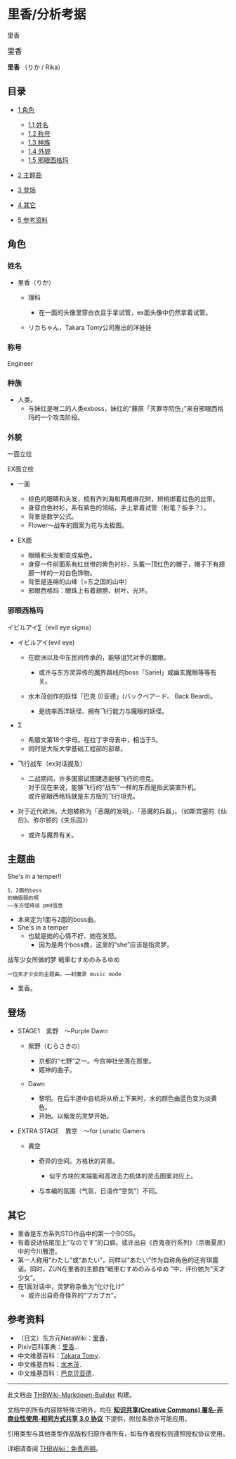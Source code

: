 # 里香/分析考据

<!-- source html: G:\repos\THBWiki-Markdown-Builder\THBWikiMarkdown\Temp\main\6\6b\ns0%3A%E9%87%8C%E9%A6%99%2F%E5%88%86%E6%9E%90%E8%80%83%E6%8D%AE.html -->

里香

  
<big>里香</big>  

 **里香** （りか / Rika）
  

## 目录

- [1 角色](#角色)

  - [1.1 姓名](#姓名)
  - [1.2 称号](#称号)
  - [1.3 种族](#种族)
  - [1.4 外貌](#外貌)
  - [1.5 邪眼西格玛](#邪眼西格玛)



- [2 主题曲](#主题曲)
- [3 登场](#登场)
- [4 其它](#其它)
- [5 参考资料](#参考资料)




## 角色
### 姓名
- 里香（りか）
  - 理科
    - 在一面的头像里穿白衣且手拿试管，ex面头像中仍然拿着试管。

  - リカちゃん，Takara Tomy公司推出的洋娃娃


### 称号
  
Engineer
  

### 种族
- 人类。
  - 与妹红是唯二的人类exboss，妹红的“藤原「灭罪寺院伤」”来自邪眼西格玛的一个攻击阶段。


### 外貌



[](./文件-里香（封魔录立绘）.png.md)

一面立绘


[](./文件-里香2（封魔录立绘）.png.md)
EX面立绘




- 一面
  - 棕色的眼睛和头发，梳有齐刘海和两根麻花辫，辫梢绑着红色的丝带。
  - 身穿白色衬衫，系有紫色的领结，手上拿着试管（粉笔？扳手？）。
  - 背景是数学公式。
  - Flower～战车的图案为花与太极图。

- EX面
  - 眼睛和头发都变成紫色。
  - 身穿一件前面系有红丝带的紫色衬衫，头戴一顶红色的帽子，帽子下有翅膀一样的一对白色饰物。
  - 背景是连绵的山峰（=东之国的山中）
  - 邪眼西格玛：眼珠上有着翅膀、树叶、光环。


### 邪眼西格玛
  
イビルアイ∑（evil eye sigma）
  

- イビルアイ(evil eye)
  - 在欧洲以及中东民间传承的，能够诅咒对手的魔眼。
    - 或许与东方灵异传的魔界路线的boss「Sariel」或幽玄魔眼等等有关。

  - 水木茂创作的妖怪「巴克 贝亚德」(バックベアード、 Back Beard)。
    - 是统率西洋妖怪、拥有飞行能力与魔眼的妖怪。


- Σ
  - 希腊文第18个字母。在拉丁字母表中，相当于S。
  - 同时是大阪大学基础工程部的部章。

- 飞行战车（ex对话提及）
  - 二战期间，许多国家试图建造能够飞行的坦克。  
对于现在来说，能够飞行的“战车”一样的东西是指武装直升机。  
或许邪眼西格玛就是东方版的飞行坦克。

- 对于近代欧洲，大炮被称为「恶魔的发明」、「恶魔的兵器」。（如斯宾塞的《仙后》、弥尔顿的《失乐园》）
  - 或许与魔界有关。


## 主题曲
  
She's in a temper!!
  

```
1、2面的boss  
的确很弱的啊   
——东方怪绮谈 pmd信息
```

- 本来定为1面与2面的boss曲。
- She's in a temper
  - 也就是她的心情不好、她在发怒。
    - 因为是两个boss曲，这里的“she”应该是指灵梦。



  
战车少女所做的梦 戦車むすめのみるゆめ
  

```
一位天才少女的主题曲。——封魔录 music mode
```

- 里香。

## 登场
- STAGE1　紫野　～Purple Dawn
  - 紫野（むらさきの）
    - 京都的“七野”之一。今宫神社坐落在那里。
    - 姬神的曲子。

  - Dawn
    - 黎明。在后半道中自机将从桥上下来时，水的颜色由蓝色变为淡黄色。
    - 开始。以紫发的灵梦开始。


- EXTRA STAGE　異空　～for Lunatic Gamers
  - 異空
    - 奇异的空间。方格状的背景。
      - 似乎方块的末端能和高攻击力机体的灵击图案对应上。

    - 与本编的氛围（气氛，日语作“空気”）不同。



## 其它
- 里香是东方系列STG作品中的第一个BOSS。
- 有着说话结尾加上“なのです”的口癖。或许出自《百鬼夜行系列》（京极夏彦）中的今川雅澄。
- 第一人称用“わたし”或“あたい”，同样以“あたい”作为自称角色的还有琪露诺。同时，ZUN在里香的主题曲“戦車むすめのみるゆめ ”中，评价她为“天才少女”。
- 在1面对话中，灵梦称杂鱼为“化け化け”
  - 或许出自奇奇怪界的“プカプカ”。


## 参考资料
- （日文）东方元NetaWiki：[里香](https://seesaawiki.jp/toho-motoneta_2nd/d/Τ��)．
- Pixiv百科事典：[里香](http://dic.pixiv.net/a/里香(東方project))．
- 中文维基百科：[Takara Tomy](http://zh.wikipedia.org/wiki/Takara_Tomy)．
- 中文维基百科：[水木茂](http://zh.wikipedia.org/wiki/水木茂)．
- 中文维基百科：[巴克贝亚德](http://zh.wikipedia.org/wiki/巴克貝亞德)．





---

此文档由 [THBWiki-Markdown-Builder](https://github.com/Delsin-Yu/THBWiki-Markdown-Builder) 构建。

文档中的所有内容除特殊注明外，均在 [**知识共享(Creative Commons) 署名-非商业性使用-相同方式共享 3.0 协议**](https://creativecommons.org/licenses/by-sa/3.0/deed.zh-hans) 下提供，附加条款亦可能应用。

引用类型与其他类型作品版权归原作者所有，如有作者授权则遵照授权协议使用。

详细请查阅 [THBWiki：免责声明](https://thbwiki.cc/THBWiki:%E5%85%8D%E8%B4%A3%E5%A3%B0%E6%98%8E)。

